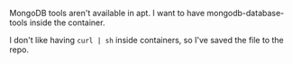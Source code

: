 MongoDB tools aren't available in apt. I want to have mongodb-database-tools inside the container.

I don't like having `curl | sh` inside containers, so I've saved the file to the repo.